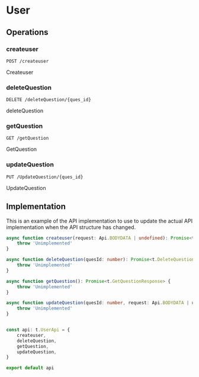 # User

## Operations

### createuser

```http
POST /createuser
```

Createuser

### deleteQuestion

```http
DELETE /deleteQuestion/{ques_id}
```

deleteQuestion

### getQuestion

```http
GET /getQuestion
```

GetQuestion

### updateQuestion

```http
PUT /UpdateQuestion/{ques_id}
```

UpdateQuestion

## Implementation

This is an example of the API implementation to use to update the actual API implementation
when the API structure has changed.

```typescript
async function createuser(request: Api.BODYDATA | undefined): Promise<t.CreateuserResponse> {
	throw 'Unimplemented'
}

async function deleteQuestion(quesId: number): Promise<t.DeleteQuestionResponse> {
	throw 'Unimplemented'
}

async function getQuestion(): Promise<t.GetQuestionResponse> {
	throw 'Unimplemented'
}

async function updateQuestion(quesId: number, request: Api.BODYDATA | undefined): Promise<t.UpdateQuestionResponse> {
	throw 'Unimplemented'
}


const api: t.UserApi = {
	createuser,
	deleteQuestion,
	getQuestion,
	updateQuestion,
}

export default api
```
